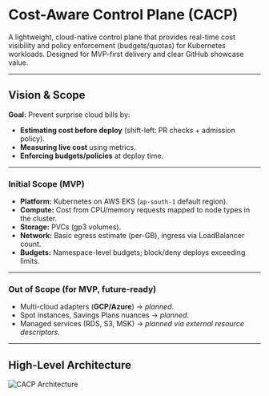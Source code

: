# Cost-Aware Control Plane (CACP)

A lightweight, cloud-native control plane that provides real-time cost visibility and policy enforcement (budgets/quotas) for Kubernetes workloads. Designed for MVP-first delivery and clear GitHub showcase value.

---

## Vision & Scope

**Goal:** Prevent surprise cloud bills by:

- **Estimating cost before deploy** (shift-left: PR checks + admission policy).  
- **Measuring live cost** using metrics.  
- **Enforcing budgets/policies** at deploy time.  

---

### Initial Scope (MVP)

- **Platform:** Kubernetes on AWS EKS (`ap-south-1` default region).  
- **Compute:** Cost from CPU/memory requests mapped to node types in the cluster.  
- **Storage:** PVCs (gp3 volumes).  
- **Network:** Basic egress estimate (per-GB), ingress via LoadBalancer count.  
- **Budgets:** Namespace-level budgets; block/deny deploys exceeding limits.  

---

### Out of Scope (for MVP, future-ready)

- Multi-cloud adapters (**GCP/Azure**) → *planned*.  
- Spot instances, Savings Plans nuances → *planned*.  
- Managed services (RDS, S3, MSK) → *planned via external resource descriptors*.  
---

## High-Level Architecture

![CACP Architecture](docs/architecture.png)
